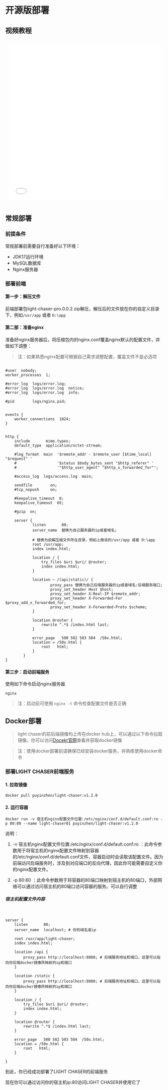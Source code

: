 # 开源版部署

## 视频教程

<div style="display: flex;flex-wrap: wrap; justify-content: flex-start; align-items: stretch; ">
    <div style="width: 100%; height:500px; flex-grow: 0;min-width: 100px;margin: 10px;">
         <iframe src="//player.bilibili.com/player.html?isOutside=true&aid=282110710&bvid=BV1kc41117be&cid=1363321229&p=1&autoplay=0" scrolling="no" border="0" frameborder="no" style="width: 100%; height: 100%;" framespacing="0" allowfullscreen="true"></iframe>
    </div>
</div>

## 常规部署

### 前提条件

常规部署前需要自行准备好以下环境：

- JDK17运行环境
- MySQL数据库
- Nginx服务器

### 部署前端

#### 第一步：解压文件

前端部署包light-chaser-pro.0.0.2.zip解压，解压后的文件放在你的自定义目录下，例如`/usr/app` 或者 `D:\app`

#### 第二部：准备nginx

准备好nginx服务器后，将压缩包内的nginx.conf覆盖nginx默认的配置文件，并做如下调整：

> 注：如果熟悉nginx配置可根据自己需求调整配置，覆盖文件不是必选项

```nginx configuration

#user  nobody;
worker_processes  1;

#error_log  logs/error.log;
#error_log  logs/error.log  notice;
#error_log  logs/error.log  info;

#pid        logs/nginx.pid;


events {
    worker_connections  1024;
}


http {
    include       mime.types;
    default_type  application/octet-stream;

    #log_format  main  '$remote_addr - $remote_user [$time_local] "$request" '
    #                  '$status $body_bytes_sent "$http_referer" '
    #                  '"$http_user_agent" "$http_x_forwarded_for"';

    #access_log  logs/access.log  main;

    sendfile        on;
    #tcp_nopush     on;

    #keepalive_timeout  0;
    keepalive_timeout  65;

    #gzip  on;

    server {
            listen       80;
            server_name  替换为自己服务器的ip或者域名;
		
            # 替换为前解压缩文件所在目录，例如上面说的/usr/app 或者 D:\app
    	    root /usr/app;
            index index.html;

            location / {
                try_files $uri $uri/ @router;
                index index.html;
            }

            location ~ /(api|static)/ {
                    proxy_pass 替换为自己后端服务器的ip或者域名:后端服务端口;
                    proxy_set_header Host $host;
                    proxy_set_header X-Real-IP $remote_addr;
                    proxy_set_header X-Forwarded-For $proxy_add_x_forwarded_for;
                    proxy_set_header X-Forwarded-Proto $scheme;
            }

            location @router {
                rewrite ^.*$ /index.html last;
            }

            error_page   500 502 503 504  /50x.html;
            location = /50x.html {
                root   html;
            }
        }
}

```

#### 第三步：启动前端服务

使用如下命令启动nginx服务器

```shell
nginx
```

> 注：启动前可使用 `nginx -t` 命令检查配置文件是否正确

## Docker部署

> light chaser的前后端镜像均上传在docker
> hub上，可以通过以下命令拉取镜像。你可以访问[Docekr官网](https://hub.docker.com/search?q=light-chaser)查看并获取docker镜像

> 注：使用docker部署前请确保已经安装docker服务，并熟练使用docker命令

### 部署LIGHT CHASER前端服务

#### 1. 拉取镜像

```shell
docker pull puyinzhen/light-chaser:v1.2.0
```

#### 2. 运行容器

```shell
docker run -v 宿主机nginx配置文件位置:/etc/nginx/conf.d/default.conf:ro -p 80:80 --name light-chaser01 puyinzhen/light-chaser:v1.2.0
```

说明：

1. -v 宿主机nginx配置文件位置:/etc/nginx/conf.d/default.conf:ro
   ：此命令参数用于将宿主机的nginx配置文件映射到容器的/etc/nginx/conf.d/default.conf文件，容器启动时会读取该配置文件。因为前端访问后端服务时，涉及到对应端口的反向代理，因此你可能需要自定义你的nginx配置文件。

2. -p 80:80 ：此命令参数用于将容器的80端口映射到宿主机的80端口，外部网络可以通过访问宿主机的80端口访问容器的服务。可以自行调整

##### 宿主机配置文件内容

```nginx


server {
    listen       80;
    server_name  localhost; # 你的域名或ip

    root /usr/app/light-chaser;
    index index.html;

    location /api {
        proxy_pass http://localhost:8080; # 后端服务地址和端口，这里可以指向你后端docker镜像所映射的ip和端口
    }

    location /static {
        proxy_pass http://localhost:8080; # 后端服务地址和端口，这里可以指向你后端docker镜像所映射的ip和端口
    }

    location / {
        try_files $uri $uri/ @router;
        index index.html;
    }

    location @router {
        rewrite ^.*$ /index.html last;
    }

    error_page   500 502 503 504  /50x.html;
    location = /50x.html {
        root   html;
    }

}
```

到此，你已经成功部署了LIGHT CHASER的前端服务

现在你可以通过访问你的宿主机ip:80访问LIGHT CHASER并使用它了
